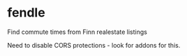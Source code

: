 # fendle

Find commute times from Finn realestate listings

Need to disable CORS protections - look for addons for this.
